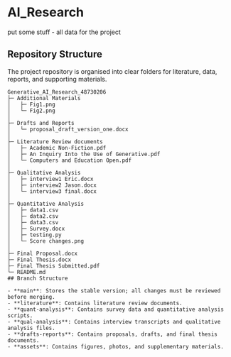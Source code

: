 # AI_Research

put some stuff - all data for the project
## Repository Structure

The project repository is organised into clear folders for literature, data, reports, and supporting materials.  

```plaintext
Generative_AI_Research_48730206
├─ Additional Materials
│   ├─ Fig1.png
│   └─ Fig2.png
│
├─ Drafts and Reports
│   └─ proposal_draft_version_one.docx
│
├─ Literature Review documents
│   ├─ Academic Non-Fiction.pdf
│   ├─ An Inquiry Into the Use of Generative.pdf
│   └─ Computers and Education Open.pdf
│
├─ Qualitative Analysis
│   ├─ interview1 Eric.docx
│   ├─ interview2 Jason.docx
│   └─ interview3 final.docx
│
├─ Quantitative Analysis
│   ├─ data1.csv
│   ├─ data2.csv
│   ├─ data3.csv
│   ├─ Survey.docx
│   ├─ testing.py
│   └─ Score changes.png
│
├─ Final Proposal.docx
├─ Final Thesis.docx
├─ Final Thesis Submitted.pdf
└─ README.md
## Branch Structure

- **main**: Stores the stable version; all changes must be reviewed before merging.  
- **literature**: Contains literature review documents.  
- **quant-analysis**: Contains survey data and quantitative analysis scripts.  
- **qual-analysis**: Contains interview transcripts and qualitative analysis files.  
- **drafts-reports**: Contains proposals, drafts, and final thesis documents.  
- **assets**: Contains figures, photos, and supplementary materials.  

